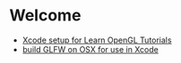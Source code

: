 # Welcome

- [Xcode setup for Learn OpenGL Tutorials](xcode_setup_for_learn_opengl_tuts.md)
- [build GLFW on OSX for use in Xcode](build_glfw_on_osx.md)
